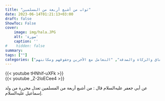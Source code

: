 ```yaml
---
title: "ثواب من أشبع أربعة من المسلمين"
date: 2023-06-14T01:21:13+03:00
draft: false
ShowToc: False
cover:
    image: img/hala.JPG
    alt: 'صورة'
    caption: ''
#    hidden: false
summary: 
tags: [""]
categories: ["الإنفاق والزكاة والصدقة", "التعامل مع الآخرين وحقوقهم ومكانتهم"]
---
```

{{< youtube tHNhif-uXFk >}}  
{{< youtube _Z-2loECee4 >}} 


عن أبي جعفر
عليه‌السلام قال : من أشبع أربعة من المسلمين تعدل محررة من ولد
إسماعيل عليه‌السلام.

